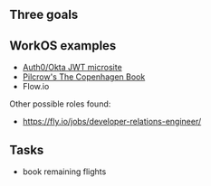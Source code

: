 ## Three goals

## WorkOS examples
- [Auth0/Okta JWT microsite](https://jwt.io/)
- [Pilcrow's The Copenhagen Book](https://thecopenhagenbook.com/)
- Flow.io

Other possible roles found:
- https://fly.io/jobs/developer-relations-engineer/
## Tasks
- book remaining flights